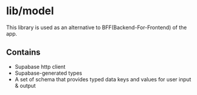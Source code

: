 # lib/model

This library is used as an alternative to BFF(Backend-For-Frontend) of the app.

## Contains

- Supabase http client
- Supabase-generated types
- A set of schema that provides typed data keys and values for user input & output
